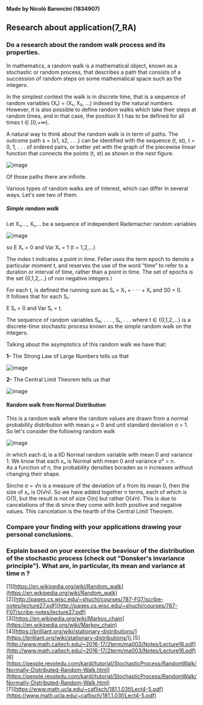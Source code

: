 **Made by Nicolò Baroncini (1834907)**

## Research about application(7_RA)
### Do a research about the random walk process and its properties.
In mathematics, a random walk is a mathematical object, known as a stochastic or random process, that describes a path that consists of a succession of random steps on some mathematical space such as the integers.

In the simplest context the walk is in discrete time, that is a sequence of random variables (Xₜ) = (X₁, X₂, ...) indexed by the natural numbers. However, it is also possible to define random walks which take their steps at random times, and in that case, the position X
t has to be defined for all times t ∈ [0,+∞).

A natural way to think about the random walk is in term of paths. The outcome path s =
(s1, s2, . . .) can be identified with the sequence (t, st), t = 0, 1, . . . of ordered pairs, or better yet with the graph of the piecewise linear function that connects the points (t, st) as shown in the next figure.

![image](https://user-images.githubusercontent.com/78324346/141074983-cfe6a37d-eedf-44bd-ba99-d4ae0ea75fb9.png)

Of those paths there are infinite.

Various types of random walks are of interest, which can differ in several ways. Let's see two of them.

##### Simple random walk
Let X₁,..., Xₜ,... be a sequence of independent Rademacher random variables

![image](https://user-images.githubusercontent.com/78324346/141072631-9d05e4fa-cafc-45a4-b1fb-f61699b3163e.png)

so E Xₜ = 0 and Var Xₜ = 1 (t = 1,2,...)

The index t indicates a point in time. Feller uses the term epoch to denote a particular
moment t, and reserves the use of the word “time” to refer to a duration or interval of time,
rather than a point in time. The set of epochs is the set {0,1,2,...} of non negative integers.\

For each t, is defined the running sum as Sₜ = X₁ + · · · + Xₜ and S0 = 0.\
It follows that for each Sₜ:

E Sₜ = 0 and Var Sₜ = t.

The sequence of random variables S₀, . . . , Sₜ, . . .  where t ∈ {0,1,2,...} is a discrete-time stochastic process known as the simple random walk on the integers.

Talking about the asymptotics of this random walk we have that:

**1-** The Strong Law of Large Numbers tells us that

![image](https://user-images.githubusercontent.com/78324346/141073950-9125a13b-4010-42d5-8ed2-03e13e6dde5c.png)

**2-** The Central Limit Theorem tells us that

![image](https://user-images.githubusercontent.com/78324346/141074012-72e0db2f-674f-467c-ab06-a2b6d79d2a01.png)

#### Random walk from Normal Distribution
This is a random walk where the random values are drawn from a normal probability distribution with mean μ = 0 and unit standard deviation σ = 1. \
So let's consider the following random walk

![image](https://user-images.githubusercontent.com/78324346/141076647-57b55e9d-61dc-4152-a724-47b05b12d284.png)

in which each dₜ is a IID Normal random variable with mean 0 and variance 1. We know that each xₙ is Normal with mean 0 and variance σ² = n.\
As a function of n, the probability densities boraden as n increases without changing their shape.

Sinche σ = √n is a measure of the deviation of x from its mean 0, then the size of xₙ is O(√n). So we have added together n terms, each of which is O(1), but the result is not of size O(n) but rather O(√n). This is due to cancelations of the di since they come with both positive and negative values. This cancelation is the hearth of the Central Limit Theorem.



### Compare your finding with your applications drawing your personal conclusions.


### Explain based on your exercise the beaviour of the distribution of the stochastic process (check out "Donsker's invariance principle"). What are, in particular, its mean and variance at time n ?

[1][https://en.wikipedia.org/wiki/Random_walk](https://en.wikipedia.org/wiki/Random_walk) \
[2][http://pages.cs.wisc.edu/~shuchi/courses/787-F07/scribe-notes/lecture27.pdf](http://pages.cs.wisc.edu/~shuchi/courses/787-F07/scribe-notes/lecture27.pdf) \
[3][https://en.wikipedia.org/wiki/Markov_chain](https://en.wikipedia.org/wiki/Markov_chain) \
[4][https://brilliant.org/wiki/stationary-distributions/](https://brilliant.org/wiki/stationary-distributions/)\
[5][http://www.math.caltech.edu/~2016-17/2term/ma003/Notes/Lecture16.pdf](http://www.math.caltech.edu/~2016-17/2term/ma003/Notes/Lecture16.pdf) \
[6][https://people.revoledu.com/kardi/tutorial/StochasticProcess/RandomWalk/Normally-Distributed-Random-Walk.html](https://people.revoledu.com/kardi/tutorial/StochasticProcess/RandomWalk/Normally-Distributed-Random-Walk.html) \
[7][https://www.math.ucla.edu/~caflisch/181.1.03f/Lect4-5.pdf](https://www.math.ucla.edu/~caflisch/181.1.03f/Lect4-5.pdf)
